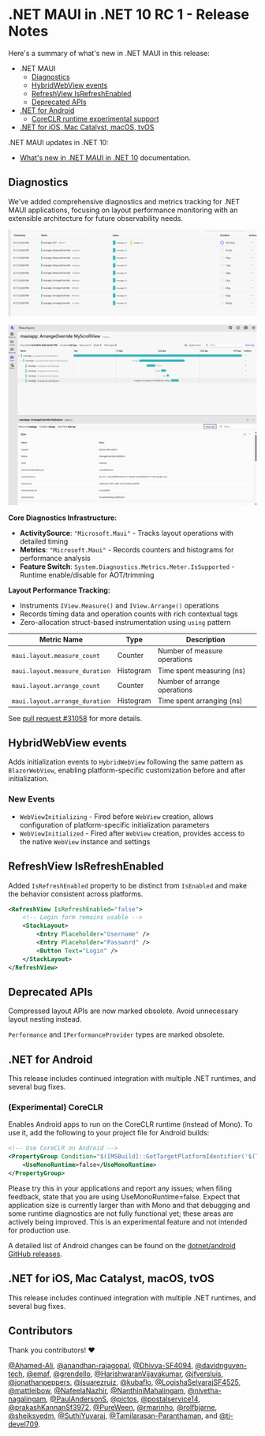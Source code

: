# .NET MAUI in .NET 10 RC 1 - Release Notes

Here's a summary of what's new in .NET MAUI in this release:

- .NET MAUI
  - [Diagnostics](#diagnostics)
  - [HybridWebView events](#hybridwebview-events)
  - [RefreshView IsRefreshEnabled](#refreshview-isrefreshenabled)
  - [Deprecated APIs](#deprecated-apis)
- [.NET for Android](#net-for-android)
  - [CoreCLR runtime experimental support](#experimental-coreclr)
- [.NET for iOS, Mac Catalyst, macOS, tvOS](#net-for-ios-mac-catalyst-macos-tvos)

.NET MAUI updates in .NET 10:

- [What's new in .NET MAUI in .NET 10](https://learn.microsoft.com/dotnet/maui/whats-new/dotnet-10) documentation.

## Diagnostics

We've added comprehensive diagnostics and metrics tracking for .NET MAUI applications, focusing on layout performance monitoring with an extensible architecture for future observability needs.

![.NET Aspire dashboard showing several .NET MAUI traces](media/maui-aspire-1.png)

![.NET Aspire dashboard showing trace detail for an element](media/maui-aspire-2.png)

**Core Diagnostics Infrastructure:**

- **ActivitySource**: `"Microsoft.Maui"` - Tracks layout operations with detailed timing
- **Metrics**: `"Microsoft.Maui"` - Records counters and histograms for performance analysis
- **Feature Switch**: `System.Diagnostics.Metrics.Meter.IsSupported` - Runtime enable/disable for AOT/trimming

**Layout Performance Tracking:**

- Instruments `IView.Measure()` and `IView.Arrange()` operations
- Records timing data and operation counts with rich contextual tags
- Zero-allocation struct-based instrumentation using `using` pattern

| Metric Name | Type | Description |
|-------------|------|-------------|
| `maui.layout.measure_count` | Counter | Number of measure operations |
| `maui.layout.measure_duration` | Histogram | Time spent measuring (ns) |
| `maui.layout.arrange_count` | Counter | Number of arrange operations |
| `maui.layout.arrange_duration` | Histogram | Time spent arranging (ns) |

See [pull request #31058](https://github.com/dotnet/maui/pull/31058) for more details.

## HybridWebView events

Adds initialization events to `HybridWebView` following the same pattern as `BlazorWebView`, enabling platform-specific customization before and after initialization.

### New Events

- `WebViewInitializing` - Fired before `WebView` creation, allows configuration of platform-specific initialization parameters
- `WebViewInitialized` - Fired after `WebView` creation, provides access to the native `WebView` instance and settings

## RefreshView IsRefreshEnabled

Added `IsRefreshEnabled` property to be distinct from `IsEnabled` and make the behavior consistent across platforms.

```xml
<RefreshView IsRefreshEnabled="false">
    <!-- Login form remains usable -->
    <StackLayout>
        <Entry Placeholder="Username" />
        <Entry Placeholder="Password" />
        <Button Text="Login" />
    </StackLayout>
</RefreshView>
```

## Deprecated APIs

Compressed layout APIs are now marked obsolete. Avoid unnecessary layout nesting instead.

`Performance` and `IPerformanceProvider` types are marked obsolete.

## .NET for Android

This release includes continued integration with multiple .NET runtimes, and several bug fixes.

### (Experimental) CoreCLR

Enables Android apps to run on the CoreCLR runtime (instead of Mono). To use it, add the following to your project file for Android builds:

```xml
<!-- Use CoreCLR on Android -->
<PropertyGroup Condition="$([MSBuild]::GetTargetPlatformIdentifier('$(TargetFramework)')) == 'android'">
    <UseMonoRuntime>false</UseMonoRuntime>
</PropertyGroup>
```

Please try this in your applications and report any issues; when filing feedback, state that you are using UseMonoRuntime=false. Expect that application size is currently larger than with Mono and that debugging and some runtime diagnostics are not fully functional yet; these areas are actively being improved. This is an experimental feature and not intended for production use.

A detailed list of Android changes can be found on the [dotnet/android GitHub releases](https://github.com/dotnet/android/releases/).

## .NET for iOS, Mac Catalyst, macOS, tvOS

This release includes continued integration with multiple .NET runtimes, and several bug fixes.

## Contributors

Thank you contributors! ❤️

[@Ahamed-Ali](https://github.com/Ahamed-Ali), [@anandhan-rajagopal](https://github.com/anandhan-rajagopal), [@Dhivya-SF4094](https://github.com/Dhivya-SF4094), [@davidnguyen-tech](https://github.com/davidnguyen-tech), [@emaf](https://github.com/emaf), [@grendello](https://github.com/grendello), [@HarishwaranVijayakumar](https://github.com/HarishwaranVijayakumar), [@jfversluis](https://github.com/jfversluis), [@jonathanpeppers](https://github.com/jonathanpeppers), [@jsuarezruiz](https://github.com/jsuarezruiz), [@kubaflo](https://github.com/kubaflo), [@LogishaSelvarajSF4525](https://github.com/LogishaSelvarajSF4525), [@mattleibow](https://github.com/mattleibow), [@NafeelaNazhir](https://github.com/NafeelaNazhir), [@NanthiniMahalingam](https://github.com/NanthiniMahalingam), [@nivetha-nagalingam](https://github.com/nivetha-nagalingam), [@PaulAndersonS](https://github.com/PaulAndersonS), [@pictos](https://github.com/pictos), [@postalservice14](https://github.com/postalservice14), [@prakashKannanSf3972](https://github.com/prakashKannanSf3972), [@PureWeen](https://github.com/PureWeen), [@rmarinho](https://github.com/rmarinho), [@rolfbjarne](https://github.com/rolfbjarne), [@sheiksyedm](https://github.com/sheiksyedm), [@SuthiYuvaraj](https://github.com/SuthiYuvaraj), [@Tamilarasan-Paranthaman](https://github.com/Tamilarasan-Paranthaman), and [@tj-devel709](https://github.com/tj-devel709).

